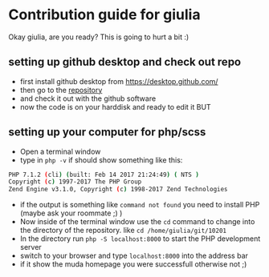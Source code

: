# Contribution guide for giulia

Okay giulia, are you ready? This is going to hurt a bit :)

## setting up github desktop and check out repo

* first install github desktop from https://desktop.github.com/
* then go to the [repository](https://github.com/faebser/10201)
* and check it out with the github software
* now the code is on your harddisk and ready to edit it BUT

## setting up your computer for php/scss

* Open a terminal window
* type in ```php -v``` if should show something like this:
```bash
PHP 7.1.2 (cli) (built: Feb 14 2017 21:24:49) ( NTS )
Copyright (c) 1997-2017 The PHP Group
Zend Engine v3.1.0, Copyright (c) 1998-2017 Zend Technologies
```
* if the output is something like ```command not found``` you need to install PHP (maybe ask your roommate ;) )
* Now inside of the terminal window use the ```cd``` command to change into the directory of the repository. like ```cd /home/giulia/git/10201```
* In the directory run ```php -S localhost:8000``` to start the PHP development server
* switch to your browser and type ```localhost:8000``` into the address bar
* if it show the muda homepage you were successfull otherwise not ;)
